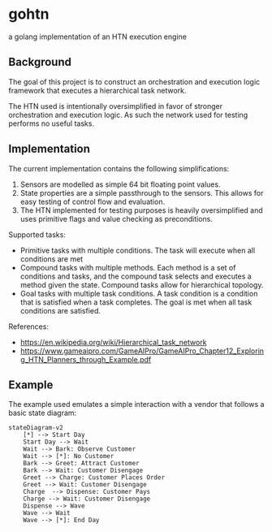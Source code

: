 # gohtn

a golang implementation of an HTN execution engine 

## Background

The goal of this project is to construct an orchestration and execution logic framework that executes a hierarchical task network.

The HTN used is intentionally oversimplified in favor of stronger orchestration and execution logic.  As such the network used for testing performs no useful tasks.

## Implementation

The current implementation contains the following simplifications:
1. Sensors are modelled as simple 64 bit floating point values.
2. State properties are a simple passthrough to the sensors.  This allows for easy testing of control flow and evaluation.
3. The HTN implemented for testing purposes is heavily oversimplified and uses primitive flags and value checking as preconditions.

Supported tasks:
- Primitive tasks with multiple conditions.  The task will execute when all conditions are met
- Compound tasks with multiple methods.  Each method is a set of conditions and tasks, and the compound task selects and executes a method given the state. Compound tasks allow for hierarchical topology.
- Goal tasks with multiple task conditions.  A task condition is a condition that is satisfied when a task completes. The goal is met when all task conditions are satisfied.

References:
- https://en.wikipedia.org/wiki/Hierarchical_task_network
- https://www.gameaipro.com/GameAIPro/GameAIPro_Chapter12_Exploring_HTN_Planners_through_Example.pdf

## Example

The example used emulates a simple interaction with a vendor that follows a basic state diagram:

```mermaid
stateDiagram-v2
    [*] --> Start Day
    Start Day --> Wait
    Wait --> Bark: Observe Customer
    Wait --> [*]: No Customer
    Bark --> Greet: Attract Customer
    Bark --> Wait: Customer Disengage
    Greet --> Charge: Customer Places Order
    Greet --> Wait: Customer Disengage
    Charge  --> Dispense: Customer Pays
    Charge --> Wait: Customer Disengage
    Dispense --> Wave
    Wave --> Wait
    Wave --> [*]: End Day
```
